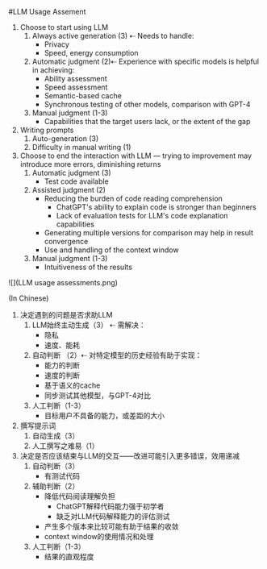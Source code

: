#LLM Usage Assement

1. Choose to start using LLM
    1. Always active generation (3) ⇠ Needs to handle:
        * Privacy
        * Speed, energy consumption
    2. Automatic judgment (2)⇠ Experience with specific models is helpful in achieving:
        * Ability assessment
        * Speed assessment
        * Semantic-based cache
        * Synchronous testing of other models, comparison with GPT-4
    3. Manual judgment (1-3)
        * Capabilities that the target users lack, or the extent of the gap
2. Writing prompts
    1. Auto-generation (3)
    2. Difficulty in manual writing (1)
3. Choose to end the interaction with LLM — trying to improvement may introduce more errors, diminishing returns
    1. Automatic judgment (3)
        * Test code available
    2. Assisted judgment (2)
        * Reducing the burden of code reading comprehension
            - ChatGPT's ability to explain code is stronger than beginners
            - Lack of evaluation tests for LLM's code explanation capabilities
        * Generating multiple versions for comparison may help in result convergence
        * Use and handling of the context window
    3. Manual judgment (1-3)
        * Intuitiveness of the results

![](LLM usage assessments.png)

(In Chinese)

1. 决定遇到的问题是否求助LLM
    1. LLM始终主动生成（3） ⇠ 需解决：
        * 隐私
        * 速度、能耗
    2. 自动判断 （2）⇠ 对特定模型的历史经验有助于实现：
        * 能力的判断
        * 速度的判断
        * 基于语义的cache
        * 同步测试其他模型，与GPT-4对比
    3. 人工判断（1-3）
        * 目标用户不具备的能力，或差距的大小
2. 撰写提示词
    1. 自动生成（3）
    2. 人工撰写之难易（1）
3. 决定是否应该结束与LLM的交互——改进可能引入更多错误，效用递减
    1. 自动判断（3）
        * 有测试代码
    2. 辅助判断（2）
        * 降低代码阅读理解负担
            - ChatGPT解释代码能力强于初学者
            - 缺乏对LLM代码解释能力的评估测试
        * 产生多个版本来比较可能有助于结果的收敛
        * context window的使用情况和处理
    3. 人工判断（1-3）
        * 结果的直观程度
        
